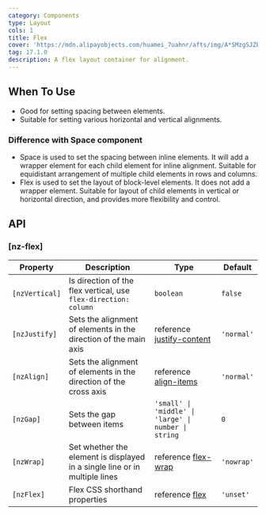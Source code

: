 ```yaml
---
category: Components
type: Layout
cols: 1
title: Flex
cover: 'https://mdn.alipayobjects.com/huamei_7uahnr/afts/img/A*SMzgSJZE_AwAAAAAAAAAAAAADrJ8AQ/original'
tag: 17.1.0
description: A flex layout container for alignment.
---
```



## When To Use

- Good for setting spacing between elements.
- Suitable for setting various horizontal and vertical alignments.

### Difference with Space component

- Space is used to set the spacing between inline elements. It will add a wrapper element for each child element for
  inline alignment. Suitable for equidistant arrangement of multiple child elements in rows and columns.
- Flex is used to set the layout of block-level elements. It does not add a wrapper element. Suitable for layout of
  child elements in vertical or horizontal direction, and provides more flexibility and control.


## API

### [nz-flex]

| Property       | Description                                                                | Type                                                                                          | Default    |
| -------------- | -------------------------------------------------------------------------- | --------------------------------------------------------------------------------------------- | ---------- |
| `[nzVertical]` | Is direction of the flex vertical, use `flex-direction: column`            | `boolean`                                                                                     | `false`    |
| `[nzJustify]`  | Sets the alignment of elements in the direction of the main axis           | reference [justify-content](https://developer.mozilla.org/en-US/docs/Web/CSS/justify-content) | `'normal'` |
| `[nzAlign]`    | Sets the alignment of elements in the direction of the cross axis          | reference [align-items](https://developer.mozilla.org/en-US/docs/Web/CSS/align-items)         | `'normal'` |
| `[nzGap]`      | Sets the gap between items                                                 | `'small' \| 'middle' \| 'large' \| number \| string`                                          | `0`        |
| `[nzWrap]`     | Set whether the element is displayed in a single line or in multiple lines | reference [flex-wrap](https://developer.mozilla.org/en-US/docs/Web/CSS/flex-wrap)             | `'nowrap'` |
| `[nzFlex]`     | Flex CSS shorthand properties                                              | reference [flex](https://developer.mozilla.org/en-US/docs/Web/CSS/flex)                       | `'unset'`  |
